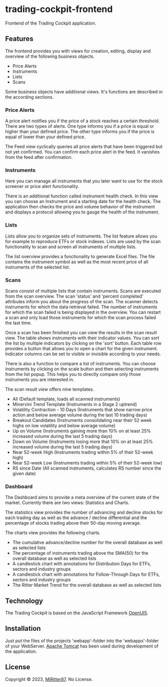 # trading-cockpit-frontend
Frontend of the Trading Cockpit application.

## Features
The frontend provides you with views for creation, editing, display and overview of the following business objects.

- Price Alerts
- Instruments
- Lists
- Scans

Some business objects have additional views. It's functions are described in the according sections.

### Price Alerts
A price alert notifies you if the price of a stock reaches a certain threshold. There are two types of alerts. One type informs you if a price is equal or higher than your defined price. The other type informs you if the price is equal of lower than your defined price.

The Feed view cyclically queries all price alerts that have been triggered but not yet confirmed. You can confirm each price alert in the feed. It vanishes from the feed after confirmation.

### Instruments
Here you can manage all instruments that you later want to use for the stock screener or price alert functionality.

There is an additional function called instrument health check. In this view you can choose an Instrument and a starting date for the health check. 
The application then checks the price and volume behavior of the instrument and displays a protocol allowing you to gauge the health of the instrument.

### Lists
Lists allow you to organize sets of instruments. The list feature allows you for example to reproduce ETFs or stock indexes. Lists are used by the scan functionality to scan and screen all instruments of multiple lists.

The list overview provides a functionality to generate Excel files. The file contains the instrument symbol as well as the most recent price of all instruments of the selected list.

### Scans
Scans consist of multiple lists that contain instruments. Scans are executed from the scan overview. The scan 'status' and 'percent completed' attributes inform you about the progress of the scan. 
The scanner detects instruments for which the data retrieval failed. The number of instruments for which the scan failed is being displayed in the overview.
You can restart a scan and only load those instruments for which the scan process failed the last time.

Once a scan has been finished you can view the results in the scan result view. The table shows instruments with their indicator values. You can sort the list by multiple indicators by clicking on the 'sort' button.
Each table row provides a button that allows you to open a chart for the given instrument. Indicator columns can be set to visible or invisible according to your needs.

There is also a function to compare a list of instruments. You can choose instruments by clicking on the scale button and then selecting instruments from the list popup. This helps you to directly compare only those instruments you are interested in.

The scan result view offers nine templates.

- All (Default template, loads all scanned instruments)
- Minervini Trend Template (Instruments in a Stage 2 uptrend)
- Volatility Contraction - 10 Days (Instruments that show narrow price action and below average volume during the last 10 trading days)
- Breakout Candidates (Instruments consolidating near their 52 week highs on low volatility and below average volume)
- Up on Volume (Instruments gaining more than 10% on at least 25% increased volume during the last 5 trading days)
- Down on Volume (Instruments losing more that 10% on at least 25% increased volume during the last 5 trading days)
- Near 52-week High (Instruments trading within 5% of their 52-week high)
- Near 52-week Low (Instruments trading within 5% of their 52-week low)
- RS since Date (All scanned instruments, calculates RS number since the given date)

### Dashboard
The Dashboard aims to provide a meta overview of the current state of the market. Currently there are two views: Statistics and Charts.

The statistics view provides the number of advancing and decline stocks for each trading day as well as the advance / decline differential and the percentage of stocks trading above their 50-day moving average.

The charts view provides the following charts.

- The cumulative advance/decline number for the overall database as well as selected lists
- The percentage of instruments trading above the SMA(50) for the overall database as well as selected lists
- A candlestick chart with annotations for Distribution Days for ETFs, sectors and industry groups
- A candlestick chart with annotations for Follow-Through Days for ETFs, sectors and industry groups
- The Ritter Market Trend for the overall database as well as selected lists

## Technology

The Trading Cockpit is based on the JavaScript Framework [OpenUI5](https://openui5.org/).

## Installation

Just put the files of the projects 'webapp'-folder into the 'webapps'-folder of your WebServer. [Apache Tomcat](https://tomcat.apache.org/) has been used during development of the application.

## License

Copyright © 2023, [MiRitter87](https://github.com/MiRitter87). No License.